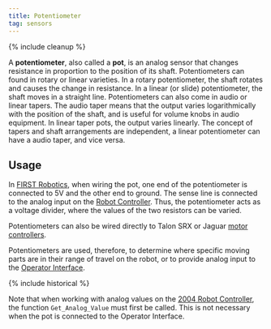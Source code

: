 ```yaml
---
title: Potentiometer
tag: sensors
---
```


{% include cleanup %}

A **potentiometer**, also called a **pot**, is an analog sensor that changes resistance in
proportion to the position of its shaft. Potentiometers can found in rotary or
linear varieties. In a rotary potentiometer, the shaft rotates and causes the
change in resistance. In a linear (or slide) potentiometer, the shaft moves in
a straight line. Potentiometers can also come in audio or linear tapers. The
audio taper means that the output varies logarithmically with the position of
the shaft, and is useful for volume knobs in audio equipment. In linear taper
pots, the output varies linearly. The concept of tapers and shaft arrangements
are independent, a linear potentiometer can have a audio taper, and vice
versa.

## Usage

In [FIRST Robotics](first), when wiring the pot, one end of the potentiometer is
connected to 5V and the other end to ground. The sense line is connected to the
analog input on the [Robot Controller](robot-controller). Thus, the
potentiometer acts as a voltage divider, where the values of the two resistors
can be varied.

Potentiometers can also be wired directly to Talon SRX or Jaguar [motor
controllers](speed-controller).

Potentiometers are used, therefore, to determine where specific moving parts
are in their range of travel on the robot, or to provide analog input to the
[Operator Interface](operator-interface).

{% include historical %}

Note that when working with analog values on the [2004 Robot
Controller](robot-controller-2004), the function `Get_Analog_Value` must first
be called. This is not necessary when the pot is connected to the Operator
Interface.
